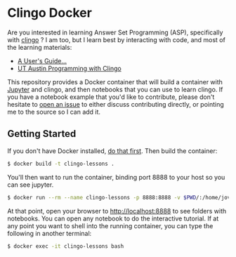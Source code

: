 # Clingo Docker

Are you interested in learning Answer Set Programming (ASP), specifically
with [clingo](https://github.com/potassco/clingo) ? I am too,
but I learn best by interacting with code, and most of the learning materials:

 - [A User's Guide...](http://wp.doc.ic.ac.uk/arusso/wp-content/uploads/sites/47/2015/01/clingo_guide.pdf)
 - [UT Austin Programming with Clingo](https://www.cs.utexas.edu/~vl/teaching/378/pwc.pdf)
 
This repository provides a Docker container that will build a container
with [Jupyter](https://jupyter.org/) and clingo, and then notebooks
that you can use to learn clingo. If you have a notebook example
that you'd like to contribute, please don't hesitate to [open an issue](https://github.com/vsoch/clingo-lessons/issues)
to either discuss contributing directly, or pointing me to the source so I
can add it.

## Getting Started

If you don't have Docker installed, [do that first](https://docs.docker.com/get-docker/).
Then build the container:

```bash
$ docker build -t clingo-lessons .
```

You'll then want to run the container, binding port 8888 to your host so you
can see jupyter.

```bash
$ docker run --rm --name clingo-lessons -p 8888:8888 -v $PWD/:/home/jovyan/work clingo-lessons
```

At that point, open your browser to [http://localhost:8888](http://localhost:8888)
to see folders with notebooks. You can open any notebook to do the interactive tutorial.
If at any point you want to shell into the running container, you can type the
following in another terminal:

```bash
$ docker exec -it clingo-lessons bash
```
